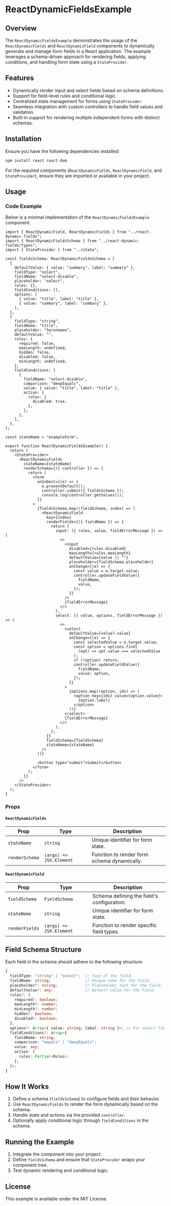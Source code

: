 # ReactDynamicFieldsExample

## Overview

The `ReactDynamicFieldsExample` demonstrates the usage of the `ReactDynamicFields` and `ReactDynamicField` components to dynamically generate and manage form fields in a React application. The example leverages a schema-driven approach for rendering fields, applying conditions, and handling form state using a `StateProvider`.

## Features

- Dynamically render input and select fields based on schema definitions.
- Support for field-level rules and conditional logic.
- Centralized state management for forms using `StateProvider`.
- Seamless integration with custom controllers to handle field values and validation.
- Built-in support for rendering multiple independent forms with distinct schemas.

## Installation

Ensure you have the following dependencies installed:

```bash
npm install react react-dom
```

For the required components (`ReactDynamicFields`, `ReactDynamicField`, and `StateProvider`), ensure they are imported or available in your project.

## Usage

### Code Example

Below is a minimal implementation of the `ReactDynamicFieldsExample` component:

```tsx
import { ReactDynamicField, ReactDynamicFields } from "../react-dynamic-fields";
import { ReactDynamicFieldsSchema } from "../react-dynamic-fields/types";
import { StateProvider } from "../state";

const fieldsSchema: ReactDynamicFieldsSchema = [
  {
    defaultValue: { value: "summary", label: "summary" },
    fieldType: "select",
    fieldName: "select-disable",
    placeholder: "select",
    rules: {},
    fieldConditions: [],
    options: [
      { value: "title", label: "title" },
      { value: "summary", label: "summary" },
    ],
  },
  {
    fieldType: "string",
    fieldName: "title",
    placeholder: "Заголовок",
    defaultValue: "",
    rules: {
      required: false,
      maxLength: undefined,
      hidden: false,
      disabled: false,
      minLength: undefined,
    },
    fieldConditions: [
      {
        fieldName: "select-disable",
        comparison: "deepEquals",
        value: { value: "title", label: "title" },
        action: {
          rules: {
            disabled: true,
          },
        },
      },
    ],
  },
];

const stateName = "exampleForm";

export function ReactDynamicFieldsExample() {
  return (
    <StateProvider>
      <ReactDynamicFields
        stateName={stateName}
        renderSchema={({ controller }) => {
          return (
            <form
              onSubmit={(e) => {
                e.preventDefault();
                controller.submit({ fieldsSchema });
                console.log(controller.getValues());
              }}
            >
              {fieldsSchema.map((fieldSchema, index) => (
                <ReactDynamicField
                  key={index}
                  renderFields={({ fieldName }) => {
                    return {
                      input: ({ rules, value, fieldErrorMessage }) => (
                        <>
                          <input
                            disabled={rules.disabled}
                            maxLength={rules.maxLength}
                            defaultValue={value || ""}
                            placeholder={fieldSchema.placeholder}
                            onChange={(e) => {
                              const value = e.target.value;
                              controller.updateFieldValue({
                                fieldName,
                                value,
                              });
                            }}
                          />
                          {fieldErrorMessage}
                        </>
                      ),
                      select: ({ value, options, fieldErrorMessage }) => (
                        <>
                          <select
                            defaultValue={value?.value}
                            onChange={(e) => {
                              const selectedValue = e.target.value;
                              const option = options.find(
                                (opt) => opt.value === selectedValue
                              );
                              if (!option) return;
                              controller.updateFieldValue({
                                fieldName,
                                value: option,
                              });
                            }}
                          >
                            {options.map((option, idx) => (
                              <option key={idx} value={option.value}>
                                {option.label}
                              </option>
                            ))}
                          </select>
                          {fieldErrorMessage}
                        </>
                      ),
                    };
                  }}
                  fieldSchema={fieldSchema}
                  stateName={stateName}
                />
              ))}

              <button type="submit">Submit</button>
            </form>
          );
        }}
      />
    </StateProvider>
  );
}
```

### Props

#### `ReactDynamicFields`

| Prop           | Type                    | Description                                 |
| -------------- | ----------------------- | ------------------------------------------- |
| `stateName`    | `string`                | Unique identifier for form state.           |
| `renderSchema` | `(args) => JSX.Element` | Function to render form schema dynamically. |

#### `ReactDynamicField`

| Prop           | Type                    | Description                                |
| -------------- | ----------------------- | ------------------------------------------ |
| `fieldSchema`  | `FieldSchema`           | Schema defining the field's configuration. |
| `stateName`    | `string`                | Unique identifier for form state.          |
| `renderFields` | `(args) => JSX.Element` | Function to render specific field types.   |

## Field Schema Structure

Each field in the schema should adhere to the following structure:

```ts
{
  fieldType: "string" | "select";  // Type of the field.
  fieldName: string;               // Unique name for the field.
  placeholder?: string;            // Placeholder text for the field.
  defaultValue?: any;              // Default value for the field.
  rules?: {
    required?: boolean;
    maxLength?: number;
    minLength?: number;
    hidden?: boolean;
    disabled?: boolean;
  };
  options?: Array<{ value: string; label: string }>; // For select fields only.
  fieldConditions?: Array<{
    fieldName: string;
    comparison: "equals" | "deepEquals";
    value: any;
    action: {
      rules: Partial<Rules>;
    };
  }>;
}
```

## How It Works

1. Define a schema (`fieldsSchema`) to configure fields and their behavior.
2. Use `ReactDynamicFields` to render the form dynamically based on the schema.
3. Handle state and actions via the provided `controller`.
4. Optionally apply conditional logic through `fieldConditions` in the schema.

## Running the Example

1. Integrate the component into your project.
2. Define `fieldsSchema` and ensure that `StateProvider` wraps your component tree.
3. Test dynamic rendering and conditional logic.

## License

This example is available under the MIT License.
